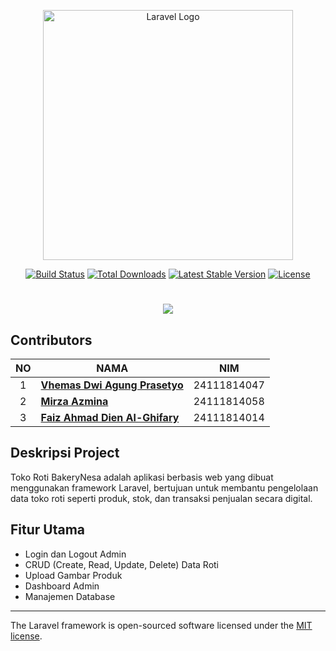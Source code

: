 <p align="center"><a href="https://laravel.com" target="_blank"><img src="https://raw.githubusercontent.com/laravel/art/master/logo-lockup/5%20SVG/2%20CMYK/1%20Full%20Color/laravel-logolockup-cmyk-red.svg" width="400" alt="Laravel Logo"></a></p>

<p align="center">
<a href="https://github.com/laravel/framework/actions"><img src="https://github.com/laravel/framework/workflows/tests/badge.svg" alt="Build Status"></a>
<a href="https://packagist.org/packages/laravel/framework"><img src="https://img.shields.io/packagist/dt/laravel/framework" alt="Total Downloads"></a>
<a href="https://packagist.org/packages/laravel/framework"><img src="https://img.shields.io/packagist/v/laravel/framework" alt="Latest Stable Version"></a>
<a href="https://packagist.org/packages/laravel/framework"><img src="https://img.shields.io/packagist/l/laravel/framework" alt="License"></a>
</p>

<h1 align="center">
  <img src="https://readme-typing-svg.herokuapp.com/?lines=Kelompok%202;Tugas%20Basis%20Data;Project%20Toko%20Roti;Chaired%20by%20Kelompok-2&center=true&width=500&height=50&size=25">
</h1

----

## Contributors
|NO| NAMA | NIM |
|:-:|--------|--------|
| 1 | [**Vhemas Dwi Agung Prasetyo**](https://github.com/VhemasP) | 24111814047 |
| 2 | [**Mirza Azmina**](https://github.com/VhemasP) | 24111814058 |
| 3 | [**Faiz Ahmad Dien Al-Ghifary**](https://github.com/Paizzy) | 24111814014 |

## Deskripsi Project
Toko Roti BakeryNesa adalah aplikasi berbasis web yang dibuat menggunakan framework Laravel, bertujuan untuk membantu pengelolaan data toko roti seperti produk, stok, dan transaksi penjualan secara digital.

## Fitur Utama
- Login dan Logout Admin  
- CRUD (Create, Read, Update, Delete) Data Roti  
- Upload Gambar Produk  
- Dashboard Admin  
- Manajemen Database  

----


The Laravel framework is open-sourced software licensed under the [MIT license](https://opensource.org/licenses/MIT).

